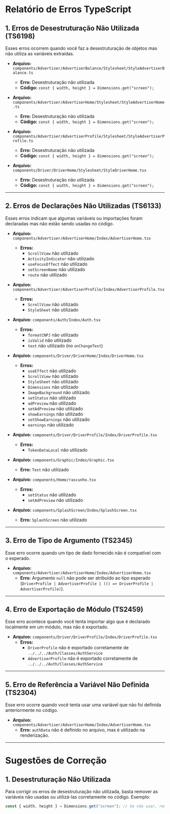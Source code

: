 # Relatório de Erros TypeScript

## 1. **Erros de Desestruturação Não Utilizada** (TS6198)
Esses erros ocorrem quando você faz a desestruturação de objetos mas não utiliza as variáveis extraídas.

- **Arquivo:** `components/Advertiser/AdvertiserBalance/Stylesheet/StyleAdvertiserBalance.ts`
  - **Erro:** Desestruturação não utilizada
  - **Código:** `const { width, height } = Dimensions.get("screen");`

- **Arquivo:** `components/Advertiser/AdvertiserHome/Stylesheet/StyleAdvertiserHome.ts`
  - **Erro:** Desestruturação não utilizada
  - **Código:** `const { width, height } = Dimensions.get("screen");`

- **Arquivo:** `components/Advertiser/AdvertiserProfile/Stylesheet/StyleAdvertiserProfile.ts`
  - **Erro:** Desestruturação não utilizada
  - **Código:** `const { width, height } = Dimensions.get("screen");`

- **Arquivo:** `components/Driver/DriverHome/Stylesheet/StyleDriverHome.tsx`
  - **Erro:** Desestruturação não utilizada
  - **Código:** `const { width, height } = Dimensions.get("screen");`

---

## 2. **Erros de Declarações Não Utilizadas** (TS6133)
Esses erros indicam que algumas variáveis ou importações foram declaradas mas não estão sendo usadas no código.

- **Arquivo:** `components/Advertiser/AdvertiserHome/Index/AdvertiserHome.tsx`
  - **Erros:**
    - `ScrollView` não utilizado
    - `ActivityIndicator` não utilizado
    - `useFocusEffect` não utilizado
    - `setScreenName` não utilizado
    - `route` não utilizado

- **Arquivo:** `components/Advertiser/AdvertiserProfile/Index/AdvertiserProfile.tsx`
  - **Erros:**
    - `ScrollView` não utilizado
    - `StyleSheet` não utilizado

- **Arquivo:** `components/Auth/Index/Auth.tsx`
  - **Erros:**
    - `formatCNPJ` não utilizado
    - `isValid` não utilizado
    - `text` não utilizado (no `onChangeText`)

- **Arquivo:** `components/Driver/DriverHome/Index/DriverHome.tsx`
  - **Erros:**
    - `useEffect` não utilizado
    - `ScrollView` não utilizado
    - `StyleSheet` não utilizado
    - `Dimensions` não utilizado
    - `ImageBackground` não utilizado
    - `setStatus` não utilizado
    - `adPreview` não utilizado
    - `setAdPreview` não utilizado
    - `showEarnings` não utilizado
    - `setShowEarnings` não utilizado
    - `earnings` não utilizado

- **Arquivo:** `components/Driver/DriverProfile/Index/DriverProfile.tsx`
  - **Erros:**
    - `TokenDataLocal` não utilizado

- **Arquivo:** `components/Graphic/Index/Graphic.tsx`
  - **Erro:** `Text` não utilizado

- **Arquivo:** `components/Home/rascunho.tsx`
  - **Erros:**
    - `setStatus` não utilizado
    - `setAdPreview` não utilizado

- **Arquivo:** `components/SplashScreen/Index/SplashScreen.tsx`
  - **Erro:** `SplashScreen` não utilizado

---

## 3. **Erro de Tipo de Argumento** (TS2345)
Esse erro ocorre quando um tipo de dado fornecido não é compatível com o esperado.

- **Arquivo:** `components/Advertiser/AdvertiserHome/Index/AdvertiserHome.tsx`
  - **Erro:** Argumento `null` não pode ser atribuído ao tipo esperado (`DriverProfile | AdvertiserProfile | (() => DriverProfile | AdvertiserProfile)`).

---

## 4. **Erro de Exportação de Módulo** (TS2459)
Esse erro acontece quando você tenta importar algo que é declarado localmente em um módulo, mas não é exportado.

- **Arquivo:** `components/Driver/DriverProfile/Index/DriverProfile.tsx`
  - **Erros:**
    - `DriverProfile` não é exportado corretamente de `../../../Auth/Classes/AuthService`
    - `AdvertiserProfile` não é exportado corretamente de `../../../Auth/Classes/AuthService`

---

## 5. **Erro de Referência a Variável Não Definida** (TS2304)
Esse erro ocorre quando você tenta usar uma variável que não foi definida anteriormente no código.

- **Arquivo:** `components/Advertiser/AdvertiserHome/Index/AdvertiserHome.tsx`
  - **Erro:** `authData` não é definido no arquivo, mas é utilizado na renderização.

---

# Sugestões de Correção

## 1. **Desestruturação Não Utilizada**
Para corrigir os erros de desestruturação não utilizada, basta remover as variáveis não usadas ou utilizá-las corretamente no código. Exemplo:

```ts
const { width, height } = Dimensions.get("screen"); // Se não usar, remova